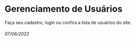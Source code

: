 # Gerenciamento de Usuários
Faça seu cadastro, login ou confira a lista de usuários do site.
<h6>07/06/2022</h6>
